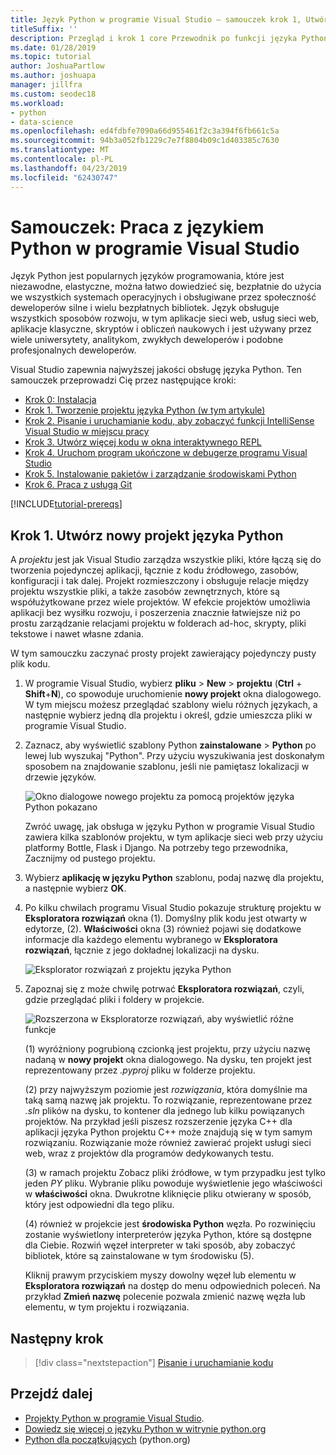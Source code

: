 ```yaml
---
title: Język Python w programie Visual Studio — samouczek krok 1, Utwórz projekt
titleSuffix: ''
description: Przegląd i krok 1 core Przewodnik po funkcji języka Python w programie Visual Studio, w tym wymagania wstępne i tworzenia nowego projektu języka Python.
ms.date: 01/28/2019
ms.topic: tutorial
author: JoshuaPartlow
ms.author: joshuapa
manager: jillfra
ms.custom: seodec18
ms.workload:
- python
- data-science
ms.openlocfilehash: ed4fdbfe7090a66d955461f2c3a394f6fb661c5a
ms.sourcegitcommit: 94b3a052fb1229c7e7f8804b09c1d403385c7630
ms.translationtype: MT
ms.contentlocale: pl-PL
ms.lasthandoff: 04/23/2019
ms.locfileid: "62430747"
---
```

# <a name="tutorial-work-with-python-in-visual-studio"></a>Samouczek: Praca z językiem Python w programie Visual Studio

Język Python jest popularnych języków programowania, które jest niezawodne, elastyczne, można łatwo dowiedzieć się, bezpłatnie do użycia we wszystkich systemach operacyjnych i obsługiwane przez społeczność deweloperów silne i wielu bezpłatnych bibliotek. Język obsługuje wszystkich sposobów rozwoju, w tym aplikacje sieci web, usług sieci web, aplikacje klasyczne, skryptów i obliczeń naukowych i jest używany przez wiele uniwersytety, analitykom, zwykłych deweloperów i podobne profesjonalnych deweloperów.

Visual Studio zapewnia najwyższej jakości obsługę języka Python. Ten samouczek przeprowadzi Cię przez następujące kroki:

- [Krok 0: Instalacja](tutorial-working-with-python-in-visual-studio-step-00-installation.md)
- [Krok 1. Tworzenie projektu języka Python (w tym artykule)](#step-1-create-a-new-python-project)
- [Krok 2. Pisanie i uruchamianie kodu, aby zobaczyć funkcji IntelliSense Visual Studio w miejscu pracy](tutorial-working-with-python-in-visual-studio-step-02-writing-code.md)
- [Krok 3. Utwórz więcej kodu w okna interaktywnego REPL](tutorial-working-with-python-in-visual-studio-step-03-interactive-repl.md)
- [Krok 4. Uruchom program ukończone w debugerze programu Visual Studio](tutorial-working-with-python-in-visual-studio-step-04-debugging.md)
- [Krok 5. Instalowanie pakietów i zarządzanie środowiskami Python](tutorial-working-with-python-in-visual-studio-step-05-installing-packages.md)
- [Krok 6. Praca z usługą Git](tutorial-working-with-python-in-visual-studio-step-06-working-with-git.md)

[!INCLUDE[tutorial-prereqs](includes/tutorial-prereqs.md)]

## <a name="step-1-create-a-new-python-project"></a>Krok 1. Utwórz nowy projekt języka Python

A *projektu* jest jak Visual Studio zarządza wszystkie pliki, które łączą się do tworzenia pojedynczej aplikacji, łącznie z kodu źródłowego, zasobów, konfiguracji i tak dalej. Projekt rozmieszczony i obsługuje relacje między projektu wszystkie pliki, a także zasobów zewnętrznych, które są współużytkowane przez wiele projektów. W efekcie projektów umożliwia aplikacji bez wysiłku rozwoju, i poszerzenia znacznie łatwiejsze niż po prostu zarządzanie relacjami projektu w folderach ad-hoc, skrypty, pliki tekstowe i nawet własne zdania.

W tym samouczku zaczynać prosty projekt zawierający pojedynczy pusty plik kodu.

1. W programie Visual Studio, wybierz **pliku** > **New** > **projektu** (**Ctrl** + **Shift**+**N**), co spowoduje uruchomienie **nowy projekt** okna dialogowego. W tym miejscu możesz przeglądać szablony wielu różnych językach, a następnie wybierz jedną dla projektu i określ, gdzie umieszcza pliki w programie Visual Studio.

1. Zaznacz, aby wyświetlić szablony Python **zainstalowane** > **Python** po lewej lub wyszukaj "Python". Przy użyciu wyszukiwania jest doskonałym sposobem na znajdowanie szablonu, jeśli nie pamiętasz lokalizacji w drzewie języków.

    ![Okno dialogowe nowego projektu za pomocą projektów języka Python pokazano](media/vs-getting-started-python-01-new-project.png)

    Zwróć uwagę, jak obsługa w języku Python w programie Visual Studio zawiera kilka szablonów projektu, w tym aplikacje sieci web przy użyciu platformy Bottle, Flask i Django. Na potrzeby tego przewodnika, Zacznijmy od pustego projektu.

1. Wybierz **aplikację w języku Python** szablonu, podaj nazwę dla projektu, a następnie wybierz **OK**.

1. Po kilku chwilach programu Visual Studio pokazuje strukturę projektu w **Eksploratora rozwiązań** okna (1). Domyślny plik kodu jest otwarty w edytorze, (2). **Właściwości** okna (3) również pojawi się dodatkowe informacje dla każdego elementu wybranego w **Eksploratora rozwiązań**, łącznie z jego dokładnej lokalizacji na dysku.

    ![Eksplorator rozwiązań z projektu języka Python](media/vs-getting-started-python-02-windows.png)

1. Zapoznaj się z może chwilę potrwać **Eksploratora rozwiązań**, czyli, gdzie przeglądać pliki i foldery w projekcie.

    ![Rozszerzona w Eksploratorze rozwiązań, aby wyświetlić różne funkcje](media/vs-getting-started-python-03-solution-explorer.png)

    (1) wyróżniony pogrubioną czcionką jest projektu, przy użyciu nazwę nadaną w **nowy projekt** okna dialogowego. Na dysku, ten projekt jest reprezentowany przez *.pyproj* pliku w folderze projektu.

    (2) przy najwyższym poziomie jest *rozwiązania*, która domyślnie ma taką samą nazwę jak projektu. To rozwiązanie, reprezentowane przez *.sln* plików na dysku, to kontener dla jednego lub kilku powiązanych projektów. Na przykład jeśli piszesz rozszerzenie języka C++ dla aplikacji języka Python projektu C++ może znajdują się w tym samym rozwiązaniu. Rozwiązanie może również zawierać projekt usługi sieci web, wraz z projektów dla programów dedykowanych testu.

    (3) w ramach projektu Zobacz pliki źródłowe, w tym przypadku jest tylko jeden *PY* pliku. Wybranie pliku powoduje wyświetlenie jego właściwości w **właściwości** okna. Dwukrotne kliknięcie pliku otwierany w sposób, który jest odpowiedni dla tego pliku.

    (4) również w projekcie jest **środowiska Python** węzła. Po rozwinięciu zostanie wyświetlony interpreterów języka Python, które są dostępne dla Ciebie. Rozwiń węzeł interpreter w taki sposób, aby zobaczyć bibliotek, które są zainstalowane w tym środowisku (5).

    Kliknij prawym przyciskiem myszy dowolny węzeł lub elementu w **Eksploratora rozwiązań** na dostęp do menu odpowiednich poleceń. Na przykład **Zmień nazwę** polecenie pozwala zmienić nazwę węzła lub elementu, w tym projektu i rozwiązania.

## <a name="next-step"></a>Następny krok

> [!div class="nextstepaction"]
> [Pisanie i uruchamianie kodu](tutorial-working-with-python-in-visual-studio-step-02-writing-code.md)

## <a name="go-deeper"></a>Przejdź dalej

- [Projekty Python w programie Visual Studio](managing-python-projects-in-visual-studio.md).
- [Dowiedz się więcej o języku Python w witrynie python.org](https://www.python.org)
- [Python dla początkujących](https://www.python.org/about/gettingstarted/) (python.org)
